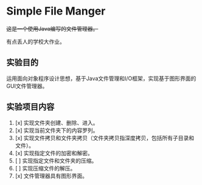 # Simple File Manger

~~这是一个使用Java编写的文件管理器。~~

有点丢人的学校大作业。

## 实验目的
运用面向对象程序设计思想，基于Java文件管理和I/O框架，实现基于图形界面的GUI文件管理器。

## 实验项目内容
1. [x] 实现文件夹创建、删除、进入。
2. [x] 实现当前文件夹下的内容罗列。
3. [x] 实现文件拷贝和文件夹拷贝（文件夹拷贝指深度拷贝，包括所有子目录和文件）。
4. [x] 实现指定文件的加密和解密。
5. [ ] 实现指定文件和文件夹的压缩。
6. [ ] 实现压缩文件的解压。
7. [x] 文件管理器具有图形界面。